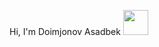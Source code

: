 Hi, I'm Doimjonov Asadbek
<img src="https://media2.giphy.com/media/gM5qFksULw54NMWyry/giphy.gif?cid=ecf05e47r0rvkx9h1vslvonyp5ainmaiv05y9k164rqlzfu5&rid=giphy.gif&ct=s" width="40px">
